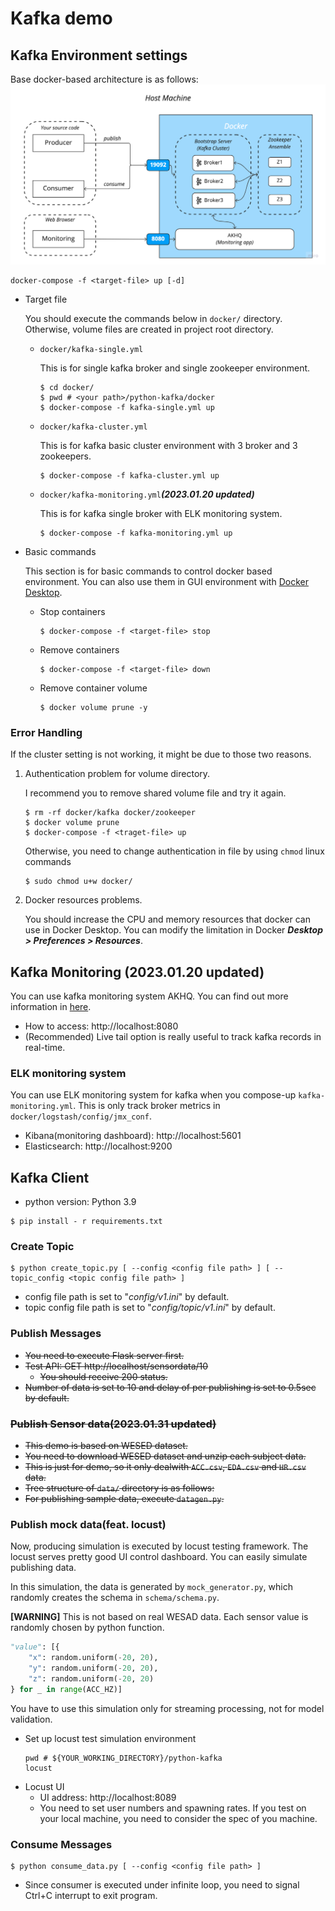# Kafka demo
## Kafka Environment settings

Base docker-based architecture is as follows:
![img.png](image/img.png)

```shell
docker-compose -f <target-file> up [-d]
```
* Target file

    You should execute the commands below in `docker/` directory. Otherwise, volume files are created in project root directory.
    * `docker/kafka-single.yml`
  
        This is for single kafka broker and single zookeeper environment.
        ```shell
      $ cd docker/
      $ pwd # <your path>/python-kafka/docker
      $ docker-compose -f kafka-single.yml up
        ```

    * `docker/kafka-cluster.yml`
    
        This is for kafka basic cluster environment with 3 broker and 3 zookeepers.
      ```shell
      $ docker-compose -f kafka-cluster.yml up
        ```

    * `docker/kafka-monitoring.yml`_**(2023.01.20 updated)**_
    
        This is for kafka single broker with ELK monitoring system.
      ```shell
      $ docker-compose -f kafka-monitoring.yml up
        ```
* Basic commands
    
    This section is for basic commands to control docker based environment. You can also use them in GUI environment with [Docker Desktop](https://www.docker.com/products/docker-desktop/).
  * Stop containers
     ```shell
    $ docker-compose -f <target-file> stop
    ```
  * Remove containers
     ```shell
    $ docker-compose -f <target-file> down
    ```
  * Remove container volume
     ```shell
    $ docker volume prune -y
    ```

### Error Handling
If the cluster setting is not working, it might be due to those two reasons.
1. Authentication problem for volume directory.
    
    I recommend you to remove shared volume file and try it again.
    ```shell
   $ rm -rf docker/kafka docker/zookeeper
   $ docker volume prune
   $ docker-compose -f <traget-file> up
   ```
   Otherwise, you need to change authentication in file by using `chmod` linux commands
   ```shell
   $ sudo chmod u+w docker/
    ```
   
2. Docker resources problems.
        
    You should increase the CPU and memory resources that docker can use in Docker Desktop. You can modify the limitation in Docker **_Desktop > Preferences > Resources_**.

## Kafka Monitoring (2023.01.20 updated)
You can use kafka monitoring system AKHQ. You can find out more information in [here](https://akhq.io/).
* How to access: http://localhost:8080
* (Recommended) Live tail option is really useful to track kafka records in real-time.

### ELK monitoring system
You can use ELK monitoring system for kafka when you compose-up `kafka-monitoring.yml`. This is only track broker metrics in `docker/logstash/config/jmx_conf`.

* Kibana(monitoring dashboard): http://localhost:5601
* Elasticsearch: http://localhost:9200

## Kafka Client
* python version: Python 3.9
```shell
$ pip install - r requirements.txt
```
### Create Topic
```shell
$ python create_topic.py [ --config <config file path> ] [ --topic_config <topic config file path> ]
```
* config file path is set to "_config/v1.ini_" by default.
* topic config file path is set to "_config/topic/v1.ini_" by default.

### Publish Messages
* ~~You need to execute Flask server first.~~
* ~~Test API: GET http://localhost/sensordata/10~~
  * ~~You should receive 200 status.~~
* ~~Number of data is set to 10 and delay of per publishing is set to 0.5sec by default.~~

### ~~Publish Sensor data(2023.01.31 updated)~~

* ~~This demo is based on WESED dataset.~~
* ~~You need to download WESED dataset and unzip each subject data.~~
* ~~This is just for demo, so it only dealwith `ACC.csv`, `EDA.csv` and `HR.csv` data.~~
* ~~Tree structure of `data/` directory is as follows:~~
* ~~For publishing sample data, execute `datagen.py`.~~

### Publish mock data(feat. locust)

Now, producing simulation is executed by locust testing framework. The locust serves pretty good UI control dashboard. You can easily simulate publishing data.

In this simulation, the data is generated by `mock_generator.py`, which randomly creates the schema in `schema/schema.py`.

**[WARNING]** This is not based on real WESAD data. Each sensor value is randomly chosen by python function.
```python
"value": [{
    "x": random.uniform(-20, 20),
    "y": random.uniform(-20, 20),
    "z": random.uniform(-20, 20)
} for _ in range(ACC_HZ)]
```

You have to use this simulation only for streaming processing, not for model validation.

* Set up locust test simulation environment
    ```shell
    pwd # ${YOUR_WORKING_DIRECTORY}/python-kafka
    locust
    ```
* Locust UI
  * UI address: http://localhost:8089
  * You need to set user numbers and spawning rates. If you test on your local machine, you need to consider the spec of you machine.

### Consume Messages

```shell
$ python consume_data.py [ --config <config file path> ]
```

* Since consumer is executed under infinite loop, you need to signal Ctrl+C interrupt to exit program.